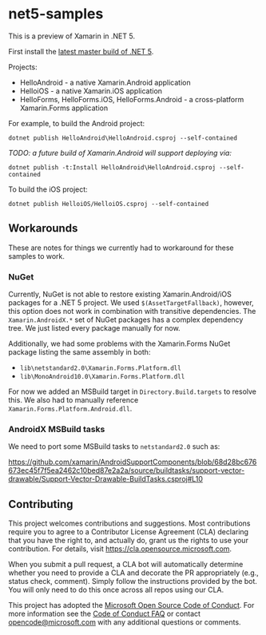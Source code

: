 # net5-samples

This is a preview of Xamarin in .NET 5.

First install the [latest master build of .NET 5][0].

Projects:

* HelloAndroid - a native Xamarin.Android application
* HelloiOS - a native Xamarin.iOS application
* HelloForms, HelloForms.iOS, HelloForms.Android - a cross-platform Xamarin.Forms application

For example, to build the Android project:

    dotnet publish HelloAndroid\HelloAndroid.csproj --self-contained

_TODO: a future build of Xamarin.Android will support deploying via:_

    dotnet publish -t:Install HelloAndroid\HelloAndroid.csproj --self-contained

To build the iOS project:

    dotnet publish HelloiOS/HelloiOS.csproj --self-contained

[0]: https://github.com/dotnet/installer#installers-and-binaries

## Workarounds

These are notes for things we currently had to workaround for these samples to work.

### NuGet

Currently, NuGet is not able to restore existing Xamarin.Android/iOS
packages for a .NET 5 project. We used `$(AssetTargetFallback)`,
however, this option does not work in combination with transitive
dependencies. The `Xamarin.AndroidX.*` set of NuGet packages has a
complex dependency tree. We just listed every package manually for
now.

Additionally, we had some problems with the Xamarin.Forms NuGet
package listing the same assembly in both:

* `lib\netstandard2.0\Xamarin.Forms.Platform.dll`
* `lib\MonoAndroid10.0\Xamarin.Forms.Platform.dll`

For now we added an MSBuild target in `Directory.Build.targets` to
resolve this. We also had to manually reference
`Xamarin.Forms.Platform.Android.dll`.

### AndroidX MSBuild tasks

We need to port some MSBuild tasks to `netstandard2.0` such as:

https://github.com/xamarin/AndroidSupportComponents/blob/68d28bc676673ec45f7f5ea2462c10bed87e2a2a/source/buildtasks/support-vector-drawable/Support-Vector-Drawable-BuildTasks.csproj#L10

## Contributing

This project welcomes contributions and suggestions.  Most contributions require you to agree to a
Contributor License Agreement (CLA) declaring that you have the right to, and actually do, grant us
the rights to use your contribution. For details, visit https://cla.opensource.microsoft.com.

When you submit a pull request, a CLA bot will automatically determine whether you need to provide
a CLA and decorate the PR appropriately (e.g., status check, comment). Simply follow the instructions
provided by the bot. You will only need to do this once across all repos using our CLA.

This project has adopted the [Microsoft Open Source Code of Conduct](https://opensource.microsoft.com/codeofconduct/).
For more information see the [Code of Conduct FAQ](https://opensource.microsoft.com/codeofconduct/faq/) or
contact [opencode@microsoft.com](mailto:opencode@microsoft.com) with any additional questions or comments.
